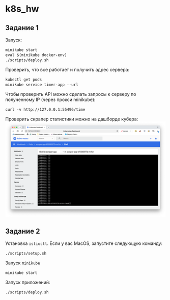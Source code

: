 # k8s_hw

## Задание 1

Запуск:
```shell
minikube start
eval $(minikube docker-env)
./scripts/deploy.sh
```

Проверить, что все работает и получить адрес сервера:
```shell
kubectl get pods
minikube service timer-app --url
```

Чтобы проверить API можно сделать запросы к серверу по полученному IP (через прокси minikube):
```shell
curl -v http://127.0.0.1:55496/time
```

Проверить скрапер статистики можно на дашборде кубера: 
![img.png](imgs/dashboard_scraper.png)

## Задание 2

Установка `istioctl`. Если у вас MacOS, запустите следующую команду: 
```shell
./scripts/setup.sh
```

Запуск `minikube`
```shell
minikube start
```

Запуск приложений:
```shell
./scripts/deploy.sh
```

